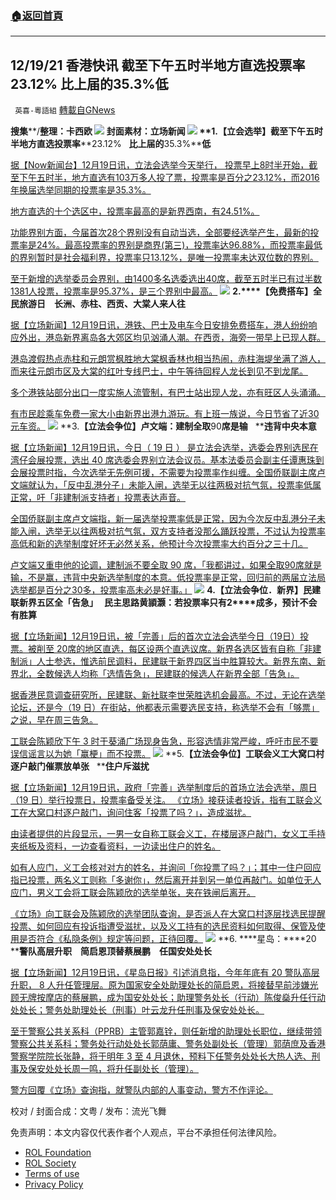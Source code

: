 ###  [:house:返回首頁](https://github.com/ourhimalayas/txt)
---


## 12/19/21 香港快讯 截至下午五时半地方直选投票率23.12% 比上届的35.3%低
` 英喜-粵語組` [轉載自GNews](https://gnews.org/zh-hans/1771629/)

**搜集****/****整理：卡西欧**
![](https://assets.gnews.org/wp-content/uploads/2021/12/1219fenmian.jpg)
封面素材：立场新闻
![](https://assets.gnews.org/wp-content/uploads/2021/12/Screen-Shot-2021-12-19-at-10.15.12-AM.png)
**1.****【立会选举】截至下午五时半地方直选投票率****23.12%   ****比上届的****35.3%****低**

[据【Now新闻台】12月19日讯，立法会选举今天举行， 投票早上8时半开始，截至下午五时半，地方直选有103万多人投了票，投票率是百分之23.12%，而2016年换届选举同期的投票率是35.3%。](https://news.now.com/home/local/player?newsId=460477)

[地方直选的十个选区中，投票率最高的是新界西南，有24.51%。](https://news.now.com/home/local/player?newsId=460477)

[功能界别方面，今届首次28个界别没有自动当选，全部要经选举产生，最新的投票率是24%。最高投票率的界别是商界(第三)，投票率达96.88%，而投票率最低的界别暂时是社会福利界，投票率只13.12%，是唯一投票率未达双位数的界别。](https://news.now.com/home/local/player?newsId=460477)

[至于新增的选举委员会界别，由1400多名选委选出40席，截至五时半已有过半数1381人投票，投票率是95.37%，是三个界别中最高。](https://news.now.com/home/local/player?newsId=460477)
![](https://assets.gnews.org/wp-content/uploads/2021/12/Screen-Shot-2021-12-19-at-10.15.21-AM.png)
**2.****【免费搭车】全民旅游日　长洲、赤柱、西贡、大棠人来人往**

[据【立场新闻】12月19日讯，港铁、巴士及电车今日安排免费搭车，港人纷纷响应外出，港岛新界离岛各大郊区均见汹涌人潮。在西贡，海旁一带早上已现人群。](https://www.thestandnews.com/politics/ab免費搭車全民旅遊日-長洲赤柱西貢大棠人來人往)

[港岛渡假热点赤柱和元朗赏枫胜地大棠枫香林也相当热闹，赤柱海堤坐满了游人，而来往元朗市区及大棠的红叶专线巴士，中午等待回程人龙长到见不到龙尾。](https://www.thestandnews.com/politics/ab免費搭車全民旅遊日-長洲赤柱西貢大棠人來人往)

[多个港铁站部分出口一度实施人流管制，有巴士站出现人龙，亦有旺区人头涌涌。](https://www.thestandnews.com/politics/ab免費搭車全民旅遊日-長洲赤柱西貢大棠人來人往)

[有市民趁乘车免费一家大小由新界出港九游玩。有上班一族说，今日节省了近30元车资。](https://www.thestandnews.com/politics/ab免費搭車全民旅遊日-長洲赤柱西貢大棠人來人往)
![](https://assets.gnews.org/wp-content/uploads/2021/12/Screen-Shot-2021-12-19-at-10.15.35-AM.png)
**3.****【立法会争位】卢文端：建制全取****90****席是输****   ****违背中央本意**

[据【立场新闻】12月19日讯，今日（ 19 日 ） 是立法会选举，选委会界别选民在湾仔会展投票，选出 40 席选委会界别立法会议员。基本法委员会副主任谭惠珠到会展投票时指，今次选举无先例可援，不需要为投票率作纠缠。全国侨联副主席卢文端就认为，「反中乱港分子」未能入闸，选举无以往两极对抗气氛，投票率低属正常，吁「非建制派支持者」投票表达声音。](https://www.thestandnews.com/politics/立法會爭位譚惠珠今次選舉無先例可援-不需糾纏投票率-盧文端料投票率三成多)

[全国侨联副主席卢文端指，新一届选举投票率低是正常，因为今次反中乱港分子未能入闸，选举无以往两极对抗气氛，双方支持者没那么踊跃投票，不过认为投票率高低和新的选举制度好坏无必然关系，他预计今次投票率大约百分之三十几。](https://www.thestandnews.com/politics/立法會爭位譚惠珠今次選舉無先例可援-不需糾纏投票率-盧文端料投票率三成多)

[卢文端又重申他的论调，建制派不要全取 90 席，「我都讲过，如果全取90席就是输，不是赢，违背中央新选举制度的本意。低投票率是正常，回归前的两届立法局选举都是百分之30多，投票率高未必是好事。」](https://www.thestandnews.com/politics/立法會爭位譚惠珠今次選舉無先例可援-不需糾纏投票率-盧文端料投票率三成多)
![](https://assets.gnews.org/wp-content/uploads/2021/12/Screen-Shot-2021-12-19-at-10.15.43-AM.png)
**4.****【立法会争位．新界】民建联新界五区全「告急」****   ****民主思路黄頴灏：若投票率只有****2****成多，预计不会有胜算**

[据【立场新闻】12月19日讯，被「完善」后的首次立法会选举今日（19日）投票。被削至 20席的地区直选，每区设两个直选议席。新界各选区皆有自称「非建制派」人士参选，惟选前民调料，民建联于新界四区当中胜算较大。新界东南、新界北，全数候选人均称「选情告急」，民建联的候选人在新界全部「告急」。](https://www.thestandnews.com/society/立法會爭位新界民建聯新界五區全告急-民主思路黃頴灝若投票率只有2成多預計不會有勝算)

[据香港民意调查研究所，民建联、新社联李世荣胜选机会最高。不过，无论在选举论坛，还是今（19 日）在街站，他都表示需要选民支持，称选举不会有「够票」之说，早在周三告急。](https://www.thestandnews.com/society/立法會爭位新界民建聯新界五區全告急-民主思路黃頴灝若投票率只有2成多預計不會有勝算)

[工联会陈颖欣下午 3 时于葵涌广场现身告急，形容选情非常严峻，呼吁市民不要误信谣言以为她「赢梗」而不投票。](https://www.thestandnews.com/society/立法會爭位新界民建聯新界五區全告急-民主思路黃頴灝若投票率只有2成多預計不會有勝算)
![](https://assets.gnews.org/wp-content/uploads/2021/12/Screen-Shot-2021-12-19-at-10.15.52-AM.png)
**5.****【立法会争位】工联会义工大窝口村逐户敲门催票放单张****   ****住户斥滋扰**

[据【立场新闻】12月19日讯，政府「完善」选举制度后的首场立法会选举，周日（19 日）举行投票日，投票率备受关注。 《立场》接获读者投诉，指有工联会义工在大窝口村逐户敲门，询问住客「投票了吗？」，造成滋扰。](https://www.thestandnews.com/politics/立法會爭位工聯會義工大窩口邨逐戶敲門催票-放陳穎欣單張-住戶斥滋擾)

[由读者提供的片段显示，一男一女自称工联会义工，在楼层逐户敲门，女义工手持夹纸板及资料，一边查看资料，一边读出住户的姓名。](https://www.thestandnews.com/politics/立法會爭位工聯會義工大窩口邨逐戶敲門催票-放陳穎欣單張-住戶斥滋擾)

[如有人应门，义工会核对对方的姓名，并询问「你投票了吗？」；其中一住户回应指已投票，两名义工则称「多谢你」，然后离开并到另一单位再敲门。如单位无人应门，男义工会将工联会陈颖欣的选举单张，夹在铁闸后离开。](https://www.thestandnews.com/politics/立法會爭位工聯會義工大窩口邨逐戶敲門催票-放陳穎欣單張-住戶斥滋擾)

[《立场》向工联会及陈颖欣的选举团队查询，是否派人在大窝口村逐层找选民提醒投票、如何回应有投诉指遭受滋扰，以及义工持有的选民资料如何取得、保管及使用是否符合《私隐条例》规定等问题，正待回覆。](https://www.thestandnews.com/politics/立法會爭位工聯會義工大窩口邨逐戶敲門催票-放陳穎欣單張-住戶斥滋擾)
![](https://assets.gnews.org/wp-content/uploads/2021/12/Screen-Shot-2021-12-19-at-10.16.00-AM.png)
**6. ****星岛：****20 ****警队高层升职　简启恩顶替蔡展鹏　任国安处处长**

[据【立场新闻】12月19日讯，《星岛日报》引述消息指，今年年底有 20 警队高层升职， 8 人升任管理层。原为国家安全处助理处长的简启恩，将接替早前涉嫌光顾无牌按摩店的蔡展鹏，成为国安处处长；助理警务处长（行动）陈俊燊升任行动处处长；警务处助理处长（刑事）叶云龙升任刑事及保安处处长。](https://www.thestandnews.com/society/星島20-警隊高層升職-簡啟恩頂替蔡展鵬-任國安處處長)

[至于警察公共关系科（PPRB）主管郭嘉铨，则任新增的助理处长职位，继续带领警察公共关系科；警务处行动处处长郭荫庸、警务处副处长（管理）郭荫庶及香港警察学院院长张静，将于明年 3 至 4 月退休，预料下任警务处处长大热人选、刑事及保安处处长周一鸣，将升任副处长（管理）。](https://www.thestandnews.com/society/星島20-警隊高層升職-簡啟恩頂替蔡展鵬-任國安處處長)

[警方回覆《立场》查询指，就警队内部的人事变动，警方不作评论。](https://www.thestandnews.com/society/星島20-警隊高層升職-簡啟恩頂替蔡展鵬-任國安處處長)

校对 / 封面合成：文粤 / 发布：流光飞舞

 

免责声明：本文内容仅代表作者个人观点，平台不承担任何法律风险。

- [ROL Foundation](https://rolfoundation.org/)
- [ROL Society](https://rolsociety.org/)
- [Terms of use](https://gnews.org/terms-of-use-3/)
- [Privacy Policy](https://gnews.org/privacy-policy/)
